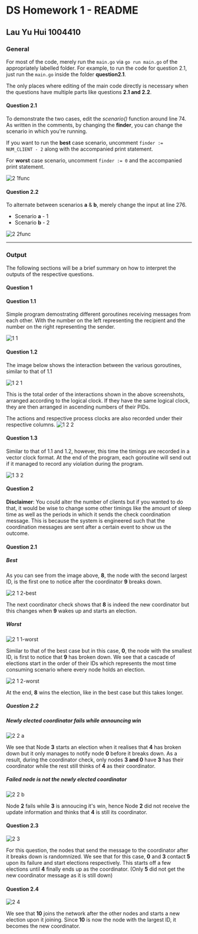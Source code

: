 # DS Homework 1 - README
## Lau Yu Hui 1004410

### General
For most of the code, merely run the `main.go` via `go run main.go` of the appropriately labelled folder. For example, to run the code for question 2.1, just run the `main.go` inside the folder **question2.1**. 

The only places where editing of the main code directly is necessary when the questions have multiple parts like questions **2.1 and 2.2**.

#### Question 2.1
 To demonstrate the two cases, edit the *scenario()* function around line 74. As written in the comments, by changing the **finder**, you can change the scenario in which you're running. 
 
 If you want to run the **best** case scenario, uncomment `finder := NUM_CLIENT - 2` along with the accompanied print statement.
 
For **worst** case scenario, uncomment  `finder := 0` and the accompanied print statement.

![2 1func](https://user-images.githubusercontent.com/56100464/156935166-8effda69-16a3-4bfa-8191-3dfb44ce135e.png)

#### Question 2.2
To alternate between scenarios **a** & **b**, merely change the input at line 276.

- Scenario **a** - 1
- Scenario **b** - 2

![2 2func](https://user-images.githubusercontent.com/56100464/156935200-959ba5d5-e82f-4faa-85c8-272c6d90b19b.png)

--- 

### Output 
The following sections will be a brief summary on how to interpret the outputs of the respective questions.

#### Question 1

#### Question 1.1
Simple program demostrating different goroutines receiving messages from each other. With the number on the left representing the recipient and the number on the right representing the sender.

![1 1](https://user-images.githubusercontent.com/56100464/156935211-a0e862d7-8556-4365-8a5c-62eff22e1369.png)


#### Question 1.2
The image below shows the interaction between the various goroutines, similar to that of 1.1

![1 2 1](https://user-images.githubusercontent.com/56100464/156935217-f0f99ea8-411b-40a8-a446-2d8c350dd3f5.png)


This is the total order of the interactions shown in the above screenshots, arranged according to the logical clock. If they have the same logical clock, they are then arranged in ascending numbers of their PIDs.

The actions and respective process clocks are also recorded under their respective columns.
![1 2 2](https://user-images.githubusercontent.com/56100464/156935220-1590aedd-9691-455a-8ec4-bc40a6c7449f.png)

#### Question 1.3

Similar to that of 1.1 and 1.2, however, this time the timings are recorded in a vector clock format. At the end of the program, each goroutine will send out if it managed to record any violation during the program.

![1 3 2](https://user-images.githubusercontent.com/56100464/156935231-ce5d3106-8850-4b31-9465-72b96190cf92.png)

#### Question 2

**Disclaimer**: You could alter the number of clients but if you wanted to do that, it would be wise to change some other timings like the amount of sleep time as well as the periods in which it sends the check coordination message. This is because the system is engineered such that the coordination messages are sent after a certain event to show us the outcome.

#### Question 2.1
##### Best

As you can see from the image above, **8**, the node with the second largest ID, is the first one to notice after the coordinator **9** breaks down.

![2 1 2-best](https://user-images.githubusercontent.com/56100464/156935247-dcf61617-bc48-4de3-8075-32a9b97b12ee.png)


The next coordinator check shows that **8** is indeed the new coordinator but this changes when **9** wakes up and starts an election.
##### Worst

![2 1 1-worst](https://user-images.githubusercontent.com/56100464/156935252-e10e7dc1-3178-4ea2-af10-3f0848fdb809.png)

Similar to that of the best case but in this case, **0**, the node with the smallest ID, is first to notice that **9** has broken down. We see that a cascade of elections start in the order of their IDs which represents the most time consuming scenario where every node holds an election. 

![2 1 2-worst](https://user-images.githubusercontent.com/56100464/156935255-86795d8f-5206-4971-9e8f-7778d128213d.png)

At the end, **8** wins the election, like in the best case but this takes longer.  

##### Question 2.2
##### Newly elected coordinator fails while announcing win

![2 2 a](https://user-images.githubusercontent.com/56100464/156935261-fc088fb9-988a-45fd-a541-3c5ae65a99a8.png)

We see that Node **3** starts an election when it realises that **4** has broken down but it only manages to notify node **0** before it breaks down. As a result, during the coordinator check, only nodes **3 and 0** have **3** has their coordinator while the rest still thinks of **4** as their coordinator.

##### Failed node is not the newly elected coordinator

![2 2 b](https://user-images.githubusercontent.com/56100464/156935266-07227219-d573-4b10-b713-be423f97c6ea.png)

Node **2** fails while **3** is annoucing it's win, hence Node **2** did not receive the update information and thinks that **4** is still its coordinator.

#### Question 2.3

![2 3](https://user-images.githubusercontent.com/56100464/156935268-fd6af09f-7841-4b8d-86a0-fe0ee2f0955b.png)

For this question, the nodes that send the message to the coordinator after it breaks down is randomnized. We see that for this case, **0** and **3** contact **5** upon its failure and start elections respectively. This starts off a few elections until **4** finally ends up as the coordinator. (Only **5** did not get the new coordinator message as it is still down)

#### Question 2.4

![2 4](https://user-images.githubusercontent.com/56100464/156935271-aca08fcd-7f6a-4bf4-b27b-35355d0bb22d.png)

We see that **10** joins the network after the other nodes and starts a new election upon it joining. Since **10** is now the node with the largest ID, it becomes the new coordinator.

